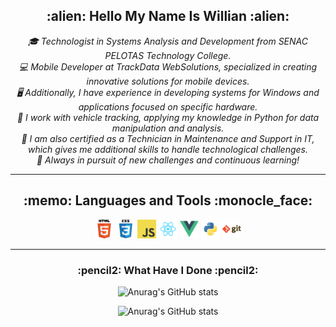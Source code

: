 <h2 align="center">:alien: Hello My Name Is Willian :alien:</h2>
<div align="center">
<i>🎓 Technologist in Systems Analysis and Development from SENAC PELOTAS Technology College.</i><br/>
<i>💻 Mobile Developer at TrackData WebSolutions, specialized in creating innovative solutions for mobile devices.</i><br/>
<i>🖥️ Additionally, I have experience in developing systems for Windows and applications focused on specific hardware.</i> <br/>
<i>🚗 I work with vehicle tracking, applying my knowledge in Python for data manipulation and analysis.</i> <br/>
<i>🔧 I am also certified as a Technician in Maintenance and Support in IT, which gives me additional skills to handle technological challenges.</i> <br/>
<i>🚀 Always in pursuit of new challenges and continuous learning!</i> <br/>
<div>
<hr/>
  
<div align="center">
  <h2> :memo: Languages and Tools :monocle_face:</h2>
<code><img height="30" src="https://raw.githubusercontent.com/github/explore/80688e429a7d4ef2fca1e82350fe8e3517d3494d/topics/html/html.png"></code>
<code><img height="30" src="https://raw.githubusercontent.com/github/explore/80688e429a7d4ef2fca1e82350fe8e3517d3494d/topics/css/css.png"></code>
<code><img height="30" src="https://raw.githubusercontent.com/github/explore/80688e429a7d4ef2fca1e82350fe8e3517d3494d/topics/javascript/javascript.png"></code>
<code><img height="30" src="https://raw.githubusercontent.com/github/explore/80688e429a7d4ef2fca1e82350fe8e3517d3494d/topics/react/react.png"></code>
<code><img height="30" src="https://raw.githubusercontent.com/github/explore/80688e429a7d4ef2fca1e82350fe8e3517d3494d/topics/vue/vue.png"></code>
<code><img height="30" src="https://raw.githubusercontent.com/github/explore/80688e429a7d4ef2fca1e82350fe8e3517d3494d/topics/python/python.png"></code>
<code><img height="30" src="https://raw.githubusercontent.com/github/explore/80688e429a7d4ef2fca1e82350fe8e3517d3494d/topics/git/git.png"></code>
 </div>
 <hr/>
<h3 align="center">:pencil2: What Have I Done :pencil2:</h3>
<div align="center"> 
  
![Anurag's GitHub stats](https://github-readme-stats.vercel.app/api?username=SakamottoSann&show_icons=true&theme=merko) 
  
![Anurag's GitHub stats](https://github-readme-stats.vercel.app/api/top-langs/?username=SakamottoSann&hide=html&layout=compact&theme=merko)
</div>
  
<!--
**SakamottoSann/SakamottoSann** is a ✨ _special_ ✨ repository because its `README.md` (this file) appears on your GitHub profile.
Here are some ideas to get you started:
- 🔭 I’m currently working on ...
- 🌱 I’m currently learning ...

